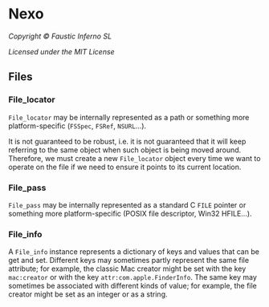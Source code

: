 # Nexo

*Copyright © Faustic Inferno SL*

*Licensed under the MIT License*

## Files

### File_locator

`File_locator` may be internally represented as a path or something more platform-specific (`FSSpec`, `FSRef`, `NSURL`...).

It is not guaranteed to be robust, i.e. it is not guaranteed that it will keep referring to the same object when such object is being moved around. Therefore, we must create a new `File_locator` object every time we want to operate on the file if we need to ensure it points to its current location.

### File_pass

`File_pass` may be internally represented as a standard C `FILE` pointer or something more platform-specific (POSIX file descriptor, Win32 HFILE...).

### File_info

A `File_info` instance represents a dictionary of keys and values that can be get and set. Different keys may sometimes partly represent the same file attribute; for example, the classic Mac creator might be set with the key `mac:creator` or with the key `attr:com.apple.FinderInfo`. The same key may sometimes be associated with different kinds of value; for example, the file creator might be set as an integer or as a string.

